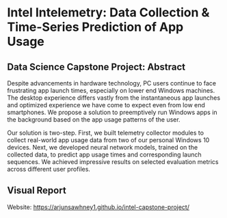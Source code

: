 # Intel Intelemetry: Data Collection & Time-Series Prediction of App Usage
## Data Science Capstone Project: Abstract
Despite advancements in hardware technology, PC users continue to face frustrating app launch times, especially on lower end Windows machines. The desktop experience differs vastly from the instantaneous app launches and optimized experience we have come to expect even from low end smartphones. We propose a solution to preemptively run Windows apps in the background based on the app usage patterns of the user. 

Our solution is two-step. First, we built telemetry collector modules to collect real-world app usage data from two of our personal Windows 10 devices. Next, we developed neural network models, trained on the collected data, to predict app usage times and corresponding launch sequences. We achieved impressive results on selected evaluation metrics across different user profiles. 

## Visual Report
Website: https://arjunsawhney1.github.io/intel-capstone-project/
